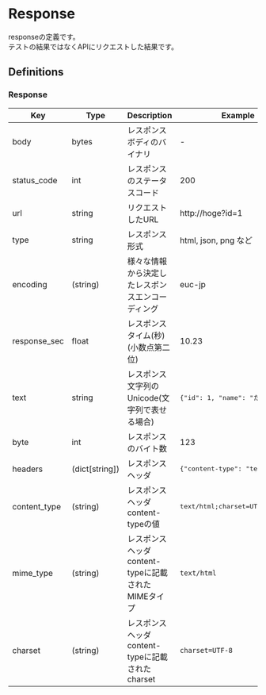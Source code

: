 Response
========

responseの定義です。  
テストの結果ではなくAPIにリクエストした結果です。


Definitions
-----------

### Response

| Key          | Type           | Description                                        | Example                                   |
|--------------|----------------|----------------------------------------------------|-------------------------------------------|
| body         | bytes          | レスポンスボディのバイナリ                         | -                                         |
| status_code  | int            | レスポンスのステータスコード                       | 200                                       |
| url          | string         | リクエストしたURL                                  | http://hoge?id=1                          |
| type         | string         | レスポンス形式                                     | html, json, png など                      |
| encoding     | (string)       | 様々な情報から決定したレスポンスエンコーディング   | euc-jp                                    |
| response_sec | float          | レスポンスタイム(秒)(小数点第二位)                 | 10.23                                     |
| text         | string         | レスポンス文字列のUnicode(文字列で表せる場合)      | <pre>{"id": 1, "name": "たろう"}</pre>    |
| byte         | int            | レスポンスのバイト数                               | 123                                       |
| headers      | (dict[string]) | レスポンスヘッダ                                   | <pre>{"content-type": "text/html;"}</pre> |
| content_type | (string)       | レスポンスヘッダcontent-typeの値                   | <pre>text/html;charset=UTF-8</pre>        |
| mime_type    | (string)       | レスポンスヘッダcontent-typeに記載されたMIMEタイプ | `text/html`                               |
| charset      | (string)       | レスポンスヘッダcontent-typeに記載されたcharset    | `charset=UTF-8`                           |

